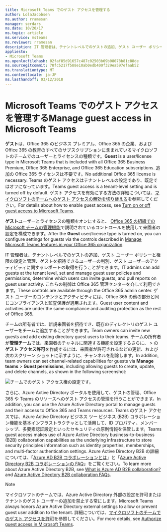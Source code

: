 ```yaml
---
title: Microsoft Teams でのゲスト アクセスを管理する
author: LolaJacobsen
ms.author: rramesan
manager: serdars
ms.date: 10/20/17
ms.topic: article
ms.service: msteams
ms.reviewer: rramesan
description: IT 管理者は、テナントレベルでのゲストの追加、ゲスト ユーザー ポリシーと権限の設定と管理、ゲストを招待できるユーザーの判別、ゲスト ユーザーのアクティビティに関するレポートの取得を行うことができます。
appliesto:
- Microsoft Teams
ms.openlocfilehash: 02faf85d91657c487c02503b69b08078b81c88de
ms.sourcegitcommit: 70fc5217f588e10ab0edb400f329ea597efaab52
ms.translationtype: MT
ms.contentlocale: ja-JP
ms.lasthandoff: 03/12/2018
---
```

<a name="manage-guest-access-in-microsoft-teams"></a><span data-ttu-id="9c34e-103">Microsoft Teams でのゲスト アクセスを管理する</span><span class="sxs-lookup"><span data-stu-id="9c34e-103">Manage guest access in Microsoft Teams</span></span>
======================================

<span data-ttu-id="9c34e-104">**ゲスト**は、Office 365 のビジネス プレミアム、Office 365 の企業、および Office 365 の教育のすべてのサブスクリプションに含まれているマイクロソフトのチームでのユーザーとライセンスの種類です。</span><span class="sxs-lookup"><span data-stu-id="9c34e-104">**Guest** is a user/license type in Microsoft Teams that is included with all Office 365 Business Premium, Office 365 Enterprise, and Office 365 Education subscriptions.</span></span> <span data-ttu-id="9c34e-105">追加の Office 365 ライセンスは不要です。</span><span class="sxs-lookup"><span data-stu-id="9c34e-105">No additional Office 365 license is necessary.</span></span> <span data-ttu-id="9c34e-106">Teams のゲスト アクセスはテナントレベルの設定であり、既定ではオフになっています。</span><span class="sxs-lookup"><span data-stu-id="9c34e-106">Teams guest access is a tenant-level setting and is turned off by default.</span></span> <span data-ttu-id="9c34e-107">ゲスト アクセスを有効にする方法の詳細については、[マイクロソフトのチームへのゲスト アクセスの無効を切り替える](set-up-guests.md)を参照してください。</span><span class="sxs-lookup"><span data-stu-id="9c34e-107">For details about how to enable guest access, see [Turn on or off guest access to Microsoft Teams](set-up-guests.md).</span></span>

<span data-ttu-id="9c34e-108">**ゲスト**ユーザーとライセンスの種類をオンにすると、 [Office 365 の組織での Microsoft チームの管理機能](enable-features-office-365.md#settings-by-userlicense-type)で説明されているコントロールを使用して来園者の設定を構成できます。</span><span class="sxs-lookup"><span data-stu-id="9c34e-108">After the **Guest** user/license type is turned on, you can configure settings for guests via the controls described in [Manage Microsoft Teams features in your Office 365 organization](enable-features-office-365.md#settings-by-userlicense-type).</span></span>     
    
<span data-ttu-id="9c34e-109">IT 管理者は、テナントレベルでのゲストの追加、ゲスト ユーザー ポリシーと権限の設定と管理、ゲストを招待できるユーザーの判別、ゲスト ユーザーのアクティビティに関するレポートの取得を行うことができます。</span><span class="sxs-lookup"><span data-stu-id="9c34e-109">IT admins can add guests at the tenant level, set and manage guest user policies and permissions, determine which users can invite guests, and pull reports on guest user activity.</span></span> <span data-ttu-id="9c34e-110">これらの制御は Office 365 管理センターを介して利用できます。</span><span class="sxs-lookup"><span data-stu-id="9c34e-110">These controls are available through the Office 365 admin center.</span></span> <span data-ttu-id="9c34e-111">ゲスト ユーザーのコンテンツとアクティビティには、Office 365 の他の部分と同じコンプライアンスと監査保護が適用されます。</span><span class="sxs-lookup"><span data-stu-id="9c34e-111">Guest user content and activities are under the same compliance and auditing protection as the rest of Office 365.</span></span>

<span data-ttu-id="9c34e-112">チームの所有者では、新規来園者を招待でき、既存のディレクトリのゲスト ユーザーをチームに追加することができます。</span><span class="sxs-lookup"><span data-stu-id="9c34e-112">Team owners can invite new guests and add existing directory guest users to their teams.</span></span> <span data-ttu-id="9c34e-113">チームの所有者が**管理チーム**では、来園者のチャネルに関連する機能を設定するさらに、 > の**ゲスト アクセス許可**を作成するには、来園者が許可されるなどの更新、および次のスクリーン ショットに示すように、チャンネルを削除します。</span><span class="sxs-lookup"><span data-stu-id="9c34e-113">In addition, team owners can set channel-related capabilities for guests via **Manage teams** > **Guest permissions**, including allowing guests to create, update, and delete channels, as shown in the following screenshot:</span></span>

![チームでのゲスト アクセス権の設定です。](media/view-guests-guest-permissions.png)
  

<span data-ttu-id="9c34e-115">さらに、Azure Active Directory ポータルを使用して、ゲストの管理、Office 365 や Teams のリソースへのゲスト アクセスの管理を行うことができます。</span><span class="sxs-lookup"><span data-stu-id="9c34e-115">In addition, you can use the Azure Active Directory portal to manage guests and their access to Office 365 and Teams resources.</span></span> <span data-ttu-id="9c34e-116">Teams のゲスト アクセスでは、Azure Active Directory ビジネス ツー ビジネス (B2B) コラボレーション機能を基本インフラストラクチャとして活用して、ID プロパティ、メンバーシップ、多要素認証設定といったセキュリティの原則情報を保管します。</span><span class="sxs-lookup"><span data-stu-id="9c34e-116">Teams guest access makes use of Azure Active Directory business-to-business (B2B) collaboration capabilities as the underlying infrastructure to store security principles information such as identity properties, memberships, and multi-factor authentication settings.</span></span> <span data-ttu-id="9c34e-117">Azure Active Directory B2B の詳細については、「[Azure AD B2B コラボレーションとは](https://go.microsoft.com/fwlink/p/?linkid=853011)」と「[Azure Active Directory B2B コラボレーションの FAQ](https://go.microsoft.com/fwlink/p/?linkid=853020)」をご覧ください。</span><span class="sxs-lookup"><span data-stu-id="9c34e-117">To learn more about Azure Active Directory B2B, see [What is Azure AD B2B collaboration?](https://go.microsoft.com/fwlink/p/?linkid=853011) and [Azure Active Directory B2B collaboration FAQs](https://go.microsoft.com/fwlink/p/?linkid=853020).</span></span>
> [!NOTE]
> <span data-ttu-id="9c34e-118">マイクロソフトのチームでは、Azure Active Directory 外部の設定を許可またはテナントのゲスト ユーザーの追加を禁止する常にします。</span><span class="sxs-lookup"><span data-stu-id="9c34e-118">Microsoft Teams always honors Azure Active Directory external settings to allow or prevent guest user addition to the tenant.</span></span> <span data-ttu-id="9c34e-119">詳細については、[マイクロソフトのチームでのゲスト アクセスを許可](Teams-dependencies.md)を参照してください。</span><span class="sxs-lookup"><span data-stu-id="9c34e-119">For more details, see [Authorize guest access in Microsoft Teams](Teams-dependencies.md).</span></span>
  
